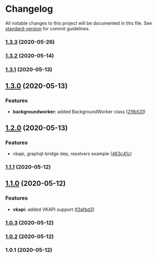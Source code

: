 # Changelog

All notable changes to this project will be documented in this file. See [standard-version](https://github.com/conventional-changelog/standard-version) for commit guidelines.

### [1.3.3](https://github.com/wolframdeus/backend-template/compare/v1.3.2...v1.3.3) (2020-05-26)

### [1.3.2](https://github.com/wolframdeus/backend-template/compare/v1.3.1...v1.3.2) (2020-05-14)

### [1.3.1](https://github.com/wolframdeus/backend-template/compare/v1.3.0...v1.3.1) (2020-05-13)

## [1.3.0](https://github.com/wolframdeus/backend-template/compare/v1.2.0...v1.3.0) (2020-05-13)


### Features

* **backgroundworker:** added BackgroundWorker class ([21fb531](https://github.com/wolframdeus/backend-template/commit/21fb531e3a876e42869a2c99be2f24fa2a6ba266))

## [1.2.0](https://github.com/wolframdeus/backend-template/compare/v1.1.1...v1.2.0) (2020-05-13)


### Features

* vkapi, graphql-bridge dep, resolvers example ([463c41c](https://github.com/wolframdeus/backend-template/commit/463c41c04370daab2d609cc97e584091b53104b1))

### [1.1.1](https://github.com/wolframdeus/backend-template/compare/v1.1.0...v1.1.1) (2020-05-12)

## [1.1.0](https://github.com/wolframdeus/backend-template/compare/v1.0.3...v1.1.0) (2020-05-12)


### Features

* **vkapi:** added VKAPI support ([f3afbd3](https://github.com/wolframdeus/backend-template/commit/f3afbd39481f7f8ab22559a980fde934ada63398))

### [1.0.3](https://github.com/wolframdeus/backend-template/compare/v1.0.1...v1.0.3) (2020-05-12)

### [1.0.2](https://github.com/wolframdeus/backend-template/compare/v1.0.1...v1.0.2) (2020-05-12)

### 1.0.1 (2020-05-12)
